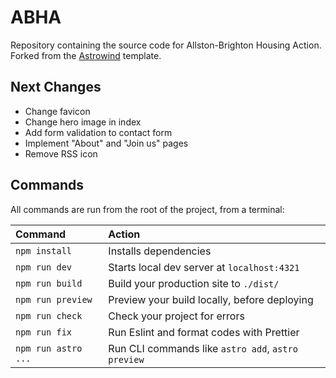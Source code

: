 # ABHA

Repository containing the source code for Allston-Brighton Housing Action. Forked from the [Astrowind](https://github.com/onwidget/astrowind) template.

## Next Changes

- Change favicon
- Change hero image in index
- Add form validation to contact form
- Implement "About" and "Join us" pages
- Remove RSS icon

## Commands

All commands are run from the root of the project, from a terminal:

| Command             | Action                                             |
| :------------------ | :------------------------------------------------- |
| `npm install`       | Installs dependencies                              |
| `npm run dev`       | Starts local dev server at `localhost:4321`        |
| `npm run build`     | Build your production site to `./dist/`            |
| `npm run preview`   | Preview your build locally, before deploying       |
| `npm run check`     | Check your project for errors                      |
| `npm run fix`       | Run Eslint and format codes with Prettier          |
| `npm run astro ...` | Run CLI commands like `astro add`, `astro preview` |
